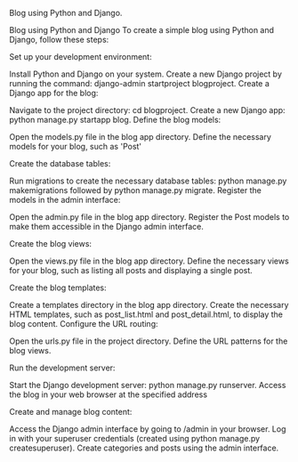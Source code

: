 Blog using Python and Django. 



Blog using Python and Django To create a simple blog using Python and Django, follow these steps:

Set up your development environment:

Install Python and Django on your system. Create a new Django project by running the command: django-admin startproject blogproject. Create a Django app for the blog:

Navigate to the project directory: cd blogproject. Create a new Django app: python manage.py startapp blog. Define the blog models:

Open the models.py file in the blog app directory. Define the necessary models for your blog, such as 'Post'

Create the database tables:

Run migrations to create the necessary database tables: python manage.py makemigrations followed by python manage.py migrate. Register the models in the admin interface:

Open the admin.py file in the blog app directory. Register the Post models to make them accessible in the Django admin interface.

Create the blog views:

Open the views.py file in the blog app directory. Define the necessary views for your blog, such as listing all posts and displaying a single post.

Create the blog templates:

Create a templates directory in the blog app directory. Create the necessary HTML templates, such as post_list.html and post_detail.html, to display the blog content. Configure the URL routing:

Open the urls.py file in the project directory. Define the URL patterns for the blog views.

Run the development server:

Start the Django development server: python manage.py runserver. Access the blog in your web browser at the specified address

Create and manage blog content:

Access the Django admin interface by going to /admin in your browser. Log in with your superuser credentials (created using python manage.py createsuperuser). Create categories and posts using the admin interface.
